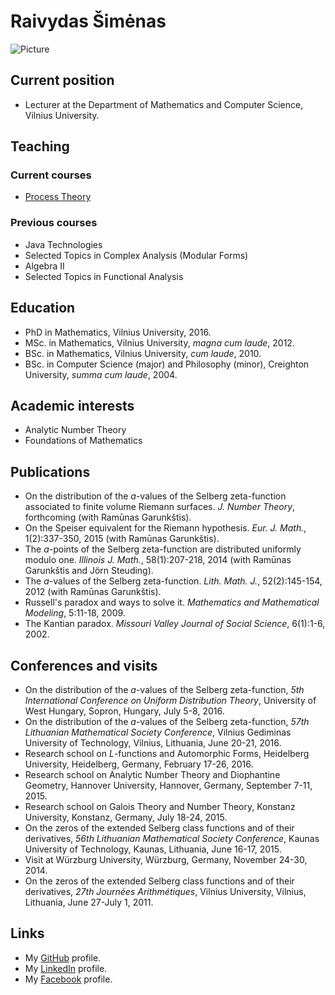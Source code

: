 # Raivydas Šimėnas

![Picture](https://uosis.mif.vu.lt/~raivydas/raivydaspic.jpg)

## Current position

- Lecturer at the Department of Mathematics and Computer Science, Vilnius University.

## Teaching

### Current courses

- [Process Theory](https://uosis.mif.vu.lt/~raivydas/processtheory.html)

### Previous courses

- Java Technologies
- Selected Topics in Complex Analysis (Modular Forms)
- Algebra II
- Selected Topics in Functional Analysis

## Education

- PhD in Mathematics, Vilnius University, 2016.
- MSc. in Mathematics, Vilnius University, *magna cum laude*, 2012.
- BSc. in Mathematics, Vilnius University, *cum laude*, 2010.
- BSc. in Computer Science (major) and Philosophy (minor), Creighton University, *summa cum laude*, 2004.

## Academic interests

- Analytic Number Theory
- Foundations of Mathematics

## Publications

- On the distribution of the *a*-values of the Selberg zeta-function associated to finite volume Riemann surfaces. *J. Number Theory*, forthcoming (with Ramūnas Garunkštis).
- On the Speiser equivalent for the Riemann hypothesis. *Eur. J. Math.*, 1(2):337-350, 2015 (with Ramūnas Garunkštis).
- The *a*-points of the Selberg zeta-function are distributed uniformly modulo one. *Illinois J. Math.*, 58(1):207-218, 2014 (with Ramūnas Garunkštis and Jörn Steuding).
- The *a*-values of the Selberg zeta-function. *Lith. Math. J.*, 52(2):145-154, 2012 (with Ramūnas Garunkštis).
- Russell's paradox and ways to solve it. *Mathematics and Mathematical Modeling*, 5:11-18, 2009.
- The Kantian paradox. *Missouri Valley Journal of Social Science*, 6(1):1-6, 2002.

## Conferences and visits

- On the distribution of the *a*-values of the Selberg zeta-function, *5th International Conference on Uniform Distribution Theory*, University of West Hungary, Sopron, Hungary, July 5-8, 2016.
- On the distribution of the *a*-values of the Selberg zeta-function, *57th Lithuanian Mathematical Society Conference*, Vilnius Gediminas University of Technology, Vilnius, Lithuania, June 20-21, 2016.
- Research school on *L*-functions and Automorphic Forms, Heidelberg University, Heidelberg, Germany, February 17-26, 2016.
- Research school on Analytic Number Theory and Diophantine Geometry, Hannover University, Hannover, Germany, September 7-11, 2015.
- Research school on Galois Theory and Number Theory, Konstanz University, Konstanz, Germany, July 18-24, 2015.
- On the zeros of the extended Selberg class functions and of their derivatives, *56th Lithuanian Mathematical Society Conference*, Kaunas University of Technology, Kaunas, Lithuania, June 16-17, 2015.
- Visit at Würzburg University, Würzburg, Germany, November 24-30, 2014.
- On the zeros of the extended Selberg class functions and of their derivatives, *27th Journées Arithmétiques*, Vilnius University, Vilnius, Lithuania, June 27-July 1, 2011.

## Links

- My [GitHub](https://github.com/raivydas) profile.
- My [LinkedIn](https://linkedin.com/in/rsimenas) profile.
- My [Facebook](https://facebook.com/rsimenas) profile.
